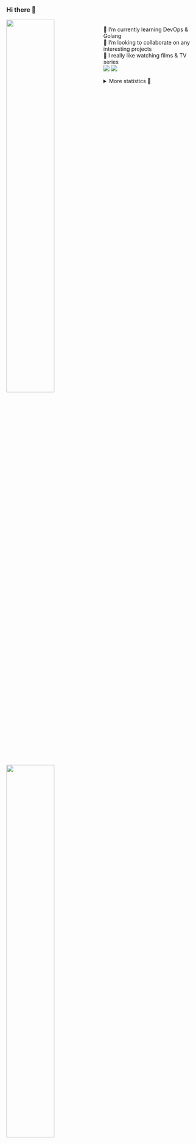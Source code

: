 ### Hi there 👋


[<img align="left" width="50%" src="https://github-readme-stats.vercel.app/api?username=rufusnufus&hide=issues&show_icons=true&count_private=true&theme=transparent&title_color=FF6F40&text_color=FBF9F8&icon_color=F48242&hide_border=true&hide_title=true#gh-dark-mode-only">](https://metrics.lecoq.io/rufusnufus#gh-dark-mode-only)
[<img align="left" width="50%" src="https://github-readme-stats.vercel.app/api?username=rufusnufus&hide=issues&show_icons=true&count_private=true&theme=transparent&title_color=FF6533&text_color=4D4644&icon_color=FF8038&hide_border=true&hide_title=true#gh-light-mode-only">](https://metrics.lecoq.io/rufusnufus#gh-light-mode-only)

<p>
  <br>
  🌱 I’m currently learning DevOps & Golang</br>
  👯 I’m looking to collaborate on any interesting projects</br>
  🎥 I really like watching films & TV series</br>
  <a href="https://linkedin.com/in/rufusnufus"><img src="https://img.shields.io/badge/linkedin-0077B5.svg?style=for-the-badge&logo=linkedin&logoColor=white"/></a>
  <a href="https://t.me/rufusnufus"><img src="https://img.shields.io/badge/-telegram-black?style=for-the-badge&color=blue&logo=telegram"/></a>
</p>

<p text-align="left">
<details>
  <summary>More statistics 👀</summary><br/>

<!--START_SECTION:waka-->
![Code Time](http://img.shields.io/badge/Code%20Time-446%20hrs%2018%20mins-blue)

![Profile Views](http://img.shields.io/badge/Profile%20Views-0-blue)

**I'm an Early 🐤** 

```text
🌞 Morning                7272 commits        █████░░░░░░░░░░░░░░░░░░░░   21.81 % 
🌆 Daytime                19310 commits       ██████████████░░░░░░░░░░░   57.90 % 
🌃 Evening                5948 commits        ████░░░░░░░░░░░░░░░░░░░░░   17.84 % 
🌙 Night                  818 commits         █░░░░░░░░░░░░░░░░░░░░░░░░   02.45 % 
```
📅 **I'm Most Productive on Monday** 

```text
Monday                   6821 commits        █████░░░░░░░░░░░░░░░░░░░░   20.45 % 
Tuesday                  6305 commits        █████░░░░░░░░░░░░░░░░░░░░   18.91 % 
Wednesday                6641 commits        █████░░░░░░░░░░░░░░░░░░░░   19.91 % 
Thursday                 6077 commits        █████░░░░░░░░░░░░░░░░░░░░   18.22 % 
Friday                   5879 commits        ████░░░░░░░░░░░░░░░░░░░░░   17.63 % 
Saturday                 699 commits         █░░░░░░░░░░░░░░░░░░░░░░░░   02.10 % 
Sunday                   926 commits         █░░░░░░░░░░░░░░░░░░░░░░░░   02.78 % 
```


📊 **This Week I Spent My Time On** 

```text
💬 Programming Languages: 
Other                    1 hr 9 mins         ██████████████████████░░░   87.36 % 
Bash                     3 mins              █░░░░░░░░░░░░░░░░░░░░░░░░   05.01 % 
XML                      3 mins              █░░░░░░░░░░░░░░░░░░░░░░░░   04.31 % 
HCL                      1 min               █░░░░░░░░░░░░░░░░░░░░░░░░   02.07 % 
Terraform                0 secs              ░░░░░░░░░░░░░░░░░░░░░░░░░   00.75 % 

🔥 Editors: 
iTerm2                   1 hr 9 mins         ██████████████████████░░░   87.36 % 
VS Code                  9 mins              ███░░░░░░░░░░░░░░░░░░░░░░   12.64 % 
```

**I Mostly Code in Java** 

```text
Python                   19 repos            ███░░░░░░░░░░░░░░░░░░░░░░   12.93 % 
Smarty                   11 repos            ██░░░░░░░░░░░░░░░░░░░░░░░   07.48 % 
HCL                      7 repos             █░░░░░░░░░░░░░░░░░░░░░░░░   04.76 % 
Kotlin                   5 repos             █░░░░░░░░░░░░░░░░░░░░░░░░   03.40 % 
HTML                     4 repos             █░░░░░░░░░░░░░░░░░░░░░░░░   02.72 % 
```




 Last Updated on 31/08/2023 00:58:05 UTC
<!--END_SECTION:waka-->

</details>
</p>

